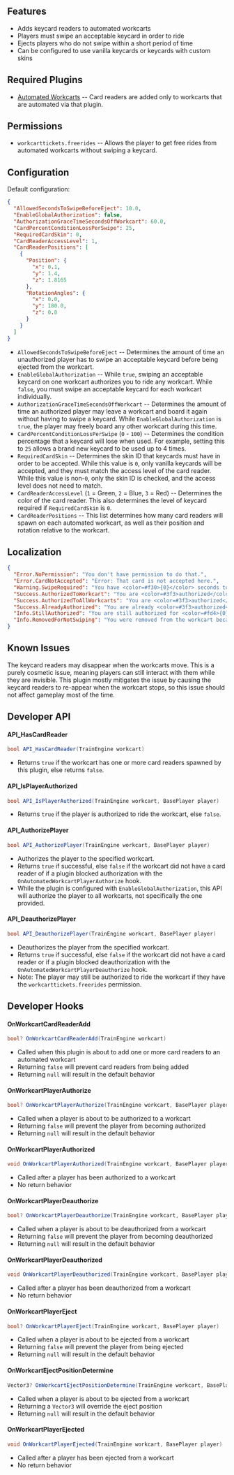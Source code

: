 ## Features

- Adds keycard readers to automated workcarts
- Players must swipe an acceptable keycard in order to ride
- Ejects players who do not swipe within a short period of time
- Can be configured to use vanilla keycards or keycards with custom skins

## Required Plugins

- [Automated Workcarts](https://umod.org/plugins/automated-workcarts) -- Card readers are added only to workcarts that are automated via that plugin.

## Permissions

- `workcarttickets.freerides` -- Allows the player to get free rides from automated workcarts without swiping a keycard.

## Configuration

Default configuration:

```json
{
  "AllowedSecondsToSwipeBeforeEject": 10.0,
  "EnableGlobalAuthorization": false,
  "AuthorizationGraceTimeSecondsOffWorkcart": 60.0,
  "CardPercentConditionLossPerSwipe": 25,
  "RequiredCardSkin": 0,
  "CardReaderAccessLevel": 1,
  "CardReaderPositions": [
    {
      "Position": {
        "x": 0.1,
        "y": 1.4,
        "z": 1.8165
      },
      "RotationAngles": {
        "x": 0.0,
        "y": 180.0,
        "z": 0.0
      }
    }
  ]
}
```

- `AllowedSecondsToSwipeBeforeEject` -- Determines the amount of time an unauthorized player has to swipe an acceptable keycard before being ejected from the workcart.
- `EnableGlobalAuthorization` -- While `true`, swiping an acceptable keycard on one workcart authorizes you to ride any workcart. While `false`, you must swipe an acceptable keycard for each workcart individually.
- `AuthorizationGraceTimeSecondsOffWorkcart` -- Determines the amount of time an authorized player may leave a workcart and board it again without having to swipe a keycard. While `EnableGlobalAuthorization` is `true`, the player may freely board any other workcart during this time.
- `CardPercentConditionLossPerSwipe` (`0` - `100`) -- Determines the condition percentage that a keycard will lose when used. For example, setting this to `25` allows a brand new keycard to be used up to 4 times.
- `RequiredCardSkin` -- Determines the skin ID that keycards must have in order to be accepted. While this value is `0`, only vanilla keycards will be accepted, and they must match the access level of the card reader. While this value is non-`0`, only the skin ID is checked, and the access level does not need to match.
- `CardReaderAccessLevel` (`1` = Green, `2` = Blue, `3` = Red) -- Determines the color of the card reader. This also determines the level of keycard required if `RequiredCardSkin` is `0`.
- `CardReaderPositions` -- This list determines how many card readers will spawn on each automated workcart, as well as their position and rotation relative to the workcart.

## Localization

```json
{
  "Error.NoPermission": "You don't have permission to do that.",
  "Error.CardNotAccepted": "Error: That card is not accepted here.",
  "Warning.SwipeRequired": "You have <color=#f30>{0}</color> seconds to swipe a workcart pass.",
  "Success.AuthorizedToWorkcart": "You are <color=#3f3>authorized</color> to ride this workcart.",
  "Success.AuthorizedToAllWorkcarts": "You are <color=#3f3>authorized</color> to ride all workcarts.",
  "Success.AlreadyAuthorized": "You are already <color=#3f3>authorized</color>.",
  "Info.StillAuthorized": "You are still authorized for <color=#fd4>{0}</color> seconds.",
  "Info.RemovedForNotSwiping": "You were removed from the workcart because you did not swipe a workcart pass in time."
}
```

## Known Issues

The keycard readers may disappear when the workcarts move. This is a purely cosmetic issue, meaning players can still interact with them while they are invisible. This plugin mostly mitigates the issue by causing the keycard readers to re-appear when the workcart stops, so this issue should not affect gameplay most of the time.

## Developer API

#### API_HasCardReader

```csharp
bool API_HasCardReader(TrainEngine workcart)
```

- Returns `true` if the workcart has one or more card readers spawned by this plugin, else returns `false`.

#### API_IsPlayerAuthorized

```csharp
bool API_IsPlayerAuthorized(TrainEngine workcart, BasePlayer player)
```

- Returns `true` if the player is authorized to ride the workcart, else `false`.

#### API_AuthorizePlayer

```csharp
bool API_AuthorizePlayer(TrainEngine workcart, BasePlayer player)
```

- Authorizes the player to the specified workcart.
- Returns `true` if successful, else `false` if the workcart did not have a card reader of if a plugin blocked authorization with the `OnAutomatedWorkcartPlayerAuthorize` hook.
- While the plugin is configured with `EnableGlobalAuthorization`, this API will authorize the player to all workcarts, not specifically the one provided.

#### API_DeauthorizePlayer

```csharp
bool API_DeauthorizePlayer(TrainEngine workcart, BasePlayer player)
```

- Deauthorizes the player from the specified workcart.
- Returns `true` if successful, else `false` if the workcart did not have a card reader or if a plugin blocked deauthorization with the `OnAutomatedWorkcartPlayerDeauthorize` hook.
- Note: The player may still be authorized to ride the workcart if they have the `workcarttickets.freerides` permission.

## Developer Hooks

#### OnWorkcartCardReaderAdd

```csharp
bool? OnWorkcartCardReaderAdd(TrainEngine workcart)
```

- Called when this plugin is about to add one or more card readers to an automated workcart
- Returning `false` will prevent card readers from being added
- Returning `null` will result in the default behavior

#### OnWorkcartPlayerAuthorize

```csharp
bool? OnWorkcartPlayerAuthorize(TrainEngine workcart, BasePlayer player)
```

- Called when a player is about to be authorized to a workcart
- Returning `false` will prevent the player from becoming authorized
- Returning `null` will result in the default behavior

#### OnWorkcartPlayerAuthorized

```csharp
void OnWorkcartPlayerAuthorized(TrainEngine workcart, BasePlayer player)
```

- Called after a player has been authorized to a workcart
- No return behavior

#### OnWorkcartPlayerDeauthorize

```csharp
bool? OnWorkcartPlayerDeauthorize(TrainEngine workcart, BasePlayer player)
```

- Called when a player is about to be deauthorized from a workcart
- Returning `false` will prevent the player from becoming deauthorized
- Returning `null` will result in the default behavior

#### OnWorkcartPlayerDeauthorized

```csharp
void OnWorkcartPlayerDeauthorized(TrainEngine workcart, BasePlayer player)
```

- Called after a player has been deauthorized from a workcart
- No return behavior

#### OnWorkcartPlayerEject

```csharp
bool? OnWorkcartPlayerEject(TrainEngine workcart, BasePlayer player)
```

- Called when a player is about to be ejected from a workcart
- Returning `false` will prevent the player from being ejected
- Returning `null` will result in the default behavior

#### OnWorkcartEjectPositionDetermine

```csharp
Vector3? OnWorkcartEjectPositionDetermine(TrainEngine workcart, BasePlayer player)
```

- Called when a player is about to be ejected from a workcart
- Returning a `Vector3` will override the eject position
- Returning `null` will result in the default behavior

#### OnWorkcartPlayerEjected

```csharp
void OnWorkcartPlayerEjected(TrainEngine workcart, BasePlayer player)
```

- Called after a player has been ejected from a workcart
- No return behavior
